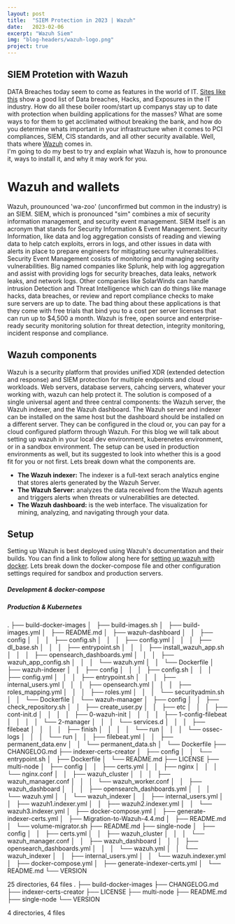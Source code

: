 ```yaml
---
layout: post
title:  "SIEM Protection in 2023 | Wazuh"
date:   2023-02-06
excerpt: "Wazuh Siem"
img: "blog-headers/wazuh-logo.png" 
project: true  
---
```


## SIEM Protetion with Wazuh
DATA Breaches today seem to come as features in the world of IT. [Sites like this](https://termly.io/resources/articles/biggest-data-breaches/) show a good list of Data breaches, Hacks, and Exposures in the IT industry. How do all these boiler room/start up companys stay up to date with protection when building applications for the masses? What are some ways to for them to get acclimated without breaking the bank, and how do you determine whats important in your infrastructure when it comes to PCI compliances, SIEM, CIS standards, and all other security available. Well, thats where [Wazuh](https://wazuh.com/) comes in.  
I'm going to do my best to try and explain what Wazuh is, how to pronounce it, ways to install it, and why it may work for you. 

# Wazuh and wallets
Wazuh, prounounced 'wa-zoo' (unconfirmed but common in the industry) is an SIEM. SIEM, which is pronounced "sim" combines a mix of security information management, and security event management. SIEM itself is an acronym that stands for Security Information & Event Management. Security Information, like data and log aggregation consists of reading and viewing data to help catch exploits, errors in logs, and other issues in data with alerts in place to prepare engineers for mitigating security vulnerabilities. Security Event Management cosists of monitoring and managing security vulnerabilities. Big named companies like Splunk, help with log aggregation and assist with providing logs for security breaches, data leaks, network leaks, and network logs. Other companies like 
SolarWinds can handle intrusion Detection and Threat Intelligence which can do things like manage hacks, data breaches, or review and report compliance checks to make sure servers are up to date. The bad thing about these applications is that they come with free trials that bind you to a cost per server licenses that can run up to $4,500 a month. Wazuh is free, open source and enterprise-ready security monitoring solution for threat detection, integrity monitoring, incident response and compliance.


## Wazuh components 
Wazuh is a security platform that provides unified XDR (extended detection and response) and SIEM protection for multiple endpoints and cloud workloads. Web servers, database servers, cahcing servers, whatever your working with, wazuh can help protect it. The solution is composed of a single universal agent and three central components: the Wazuh server, the Wazuh indexer, and the Wazuh dashboard. The Wazuh server and indexer can be installed on the same host but the dashboard should be installed on a different server. They can be configured in the cloud or, you can pay for a cloud configured platform through Wazuh. For this blog we will talk about setting up wazuh in your local dev environment, kuberenetes environment, or in a sandbox environment. The setup can be used in production environments as well, but its suggested to look into whether this is a good fit for you or not first. Lets break down what the components are.  


- **The Wazuh indexer:** The indexer is a full-text serach analytics engine that stores alerts generated by the Wazuh Server. 
- **The Wazuh Server:** analyzes the data received from the Wazuh agents and triggers alerts when threats or vulnerabilities are detected.
- **The Wazuh dashboard:** is the web interface. The visualization for mining, analyzing, and navigating through your data. 

## Setup 
Setting up Wazuh is best deployed using Wazuh's documentation and their builds. You can find a link to follow along here 
for [setting up wazuh with docker](https://github.com/tmeralus/wazuh-docker). Lets break down the docker-compose file and other configuration settings required for sandbox and production servers. 

##### Development & docker-compose 


##### Production & Kubernetes
.
├── build-docker-images
│   ├── build-images.sh
│   ├── build-images.yml
│   ├── README.md
│   ├── wazuh-dashboard
│   │   ├── config
│   │   │   ├── config.sh
│   │   │   ├── config.yml
│   │   │   ├── dl_base.sh
│   │   │   ├── entrypoint.sh
│   │   │   ├── install_wazuh_app.sh
│   │   │   ├── opensearch_dashboards.yml
│   │   │   ├── wazuh_app_config.sh
│   │   │   └── wazuh.yml
│   │   └── Dockerfile
│   ├── wazuh-indexer
│   │   ├── config
│   │   │   ├── config.sh
│   │   │   ├── config.yml
│   │   │   ├── entrypoint.sh
│   │   │   ├── internal_users.yml
│   │   │   ├── opensearch.yml
│   │   │   ├── roles_mapping.yml
│   │   │   ├── roles.yml
│   │   │   └── securityadmin.sh
│   │   └── Dockerfile
│   └── wazuh-manager
│       ├── config
│       │   ├── check_repository.sh
│       │   ├── create_user.py
│       │   ├── etc
│       │   │   ├── cont-init.d
│       │   │   │   ├── 0-wazuh-init
│       │   │   │   ├── 1-config-filebeat
│       │   │   │   └── 2-manager
│       │   │   └── services.d
│       │   │       ├── filebeat
│       │   │       │   ├── finish
│       │   │       │   └── run
│       │   │       └── ossec-logs
│       │   │           └── run
│       │   ├── filebeat.yml
│       │   ├── permanent_data.env
│       │   └── permanent_data.sh
│       └── Dockerfile
├── CHANGELOG.md
├── indexer-certs-creator
│   ├── config
│   │   └── entrypoint.sh
│   ├── Dockerfile
│   └── README.md
├── LICENSE
├── multi-node
│   ├── config
│   │   ├── certs.yml
│   │   ├── nginx
│   │   │   └── nginx.conf
│   │   ├── wazuh_cluster
│   │   │   ├── wazuh_manager.conf
│   │   │   └── wazuh_worker.conf
│   │   ├── wazuh_dashboard
│   │   │   ├── opensearch_dashboards.yml
│   │   │   └── wazuh.yml
│   │   └── wazuh_indexer
│   │       ├── internal_users.yml
│   │       ├── wazuh1.indexer.yml
│   │       ├── wazuh2.indexer.yml
│   │       └── wazuh3.indexer.yml
│   ├── docker-compose.yml
│   ├── generate-indexer-certs.yml
│   ├── Migration-to-Wazuh-4.4.md
│   ├── README.md
│   └── volume-migrator.sh
├── README.md
├── single-node
│   ├── config
│   │   ├── certs.yml
│   │   ├── wazuh_cluster
│   │   │   └── wazuh_manager.conf
│   │   ├── wazuh_dashboard
│   │   │   ├── opensearch_dashboards.yml
│   │   │   └── wazuh.yml
│   │   └── wazuh_indexer
│   │       ├── internal_users.yml
│   │       └── wazuh.indexer.yml
│   ├── docker-compose.yml
│   ├── generate-indexer-certs.yml
│   └── README.md
└── VERSION

25 directories, 64 files
.
├── build-docker-images
├── CHANGELOG.md
├── indexer-certs-creator
├── LICENSE
├── multi-node
├── README.md
├── single-node
└── VERSION

4 directories, 4 files
